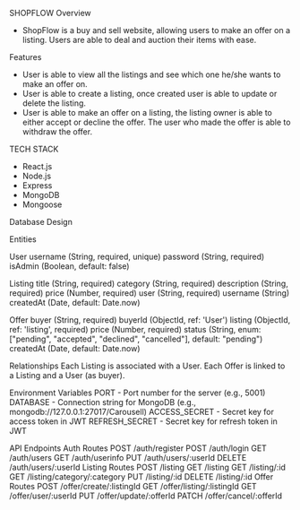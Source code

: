 SHOPFLOW
Overview

- ShopFlow is a buy and sell website, allowing users to make an offer on a listing. Users are able to deal and auction their items with ease.

Features

- User is able to view all the listings and see which one he/she wants to make an offer on.
- User is able to create a listing, once created user is able to update or delete the listing.
- User is able to make an offer on a listing, the listing owner is able to either accept or decline the offer. The user who made the offer is able to withdraw the offer.

TECH STACK

- React.js
- Node.js
- Express
- MongoDB
- Mongoose

Database Design

Entities

User
username (String, required, unique)
password (String, required)
isAdmin (Boolean, default: false)

Listing
title (String, required)
category (String, required)
description (String, required)
price (Number, required)
user (String, required)
username (String)
createdAt (Date, default: Date.now)

Offer
buyer (String, required)
buyerId (ObjectId, ref: 'User')
listing (ObjectId, ref: 'listing', required)
price (Number, required)
status (String, enum: ["pending", "accepted", "declined", "cancelled"], default: "pending")
createdAt (Date, default: Date.now)

Relationships
Each Listing is associated with a User.
Each Offer is linked to a Listing and a User (as buyer).

Environment Variables
PORT - Port number for the server (e.g., 5001)
DATABASE - Connection string for MongoDB (e.g., mongodb://127.0.0.1:27017/Carousell)
ACCESS_SECRET - Secret key for access token in JWT
REFRESH_SECRET - Secret key for refresh token in JWT

API Endpoints
Auth Routes
POST /auth/register
POST /auth/login
GET /auth/users
GET /auth/userinfo
PUT /auth/users/:userId
DELETE /auth/users/:userId
Listing Routes
POST /listing
GET /listing
GET /listing/:id
GET /listing/category/:category
PUT /listing/:id
DELETE /listing/:id
Offer Routes
POST /offer/create/:listingId
GET /offer/listing/:listingId
GET /offer/user/:userId
PUT /offer/update/:offerId
PATCH /offer/cancel/:offerId
